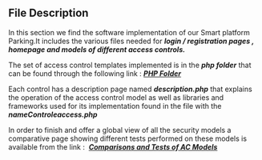 ## File Description 
In this section we find the software implementation of our Smart platform
Parking.It includes the various files needed for ***login / registration pages
, homepage and models of different access controls.***

The set of access control templates implemented is in the ***php folder*** that can be found through the following link : [***PHP Folder***](http://www.siteduzero.com) 

Each control has a description page named **_description.php_** that explains the operation of the access control model as well as libraries and
frameworks used for its implementation found in the file with the **_nameControleaccess.php_**

In order to finish and offer a global view of all the security models
a comparative page showing different tests performed on these models is available from the link :  [***Comparisons and Tests of AC Models***](http://www.siteduzero.com) 

